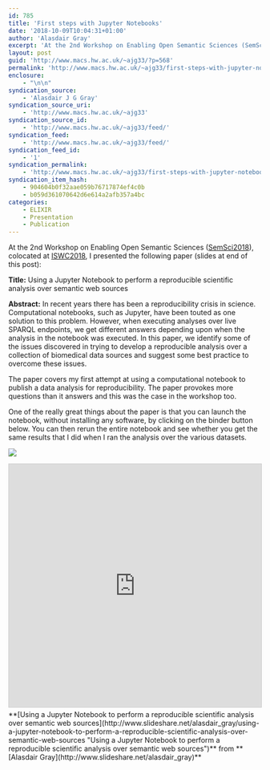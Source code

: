 ```yaml
---
id: 785
title: 'First steps with Jupyter Notebooks'
date: '2018-10-09T10:04:31+01:00'
author: 'Alasdair Gray'
excerpt: 'At the 2nd Workshop on Enabling Open Semantic Sciences (SemSci2018), colocated at ISWC2018, I presented the following paper (slides at end of this post): Title: Using a Jupyter Notebook to perform a reproducible scientific analysis over semantic web sources Abstract: In recent years there has been a reproducibility crisis in science. Computational notebooks, such as [&hellip;]'
layout: post
guid: 'http://www.macs.hw.ac.uk/~ajg33/?p=568'
permalink: 'http://www.macs.hw.ac.uk/~ajg33/first-steps-with-jupyter-notebooks/'
enclosure:
    - "\n\n"
syndication_source:
    - 'Alasdair J G Gray'
syndication_source_uri:
    - 'http://www.macs.hw.ac.uk/~ajg33'
syndication_source_id:
    - 'http://www.macs.hw.ac.uk/~ajg33/feed/'
syndication_feed:
    - 'http://www.macs.hw.ac.uk/~ajg33/feed/'
syndication_feed_id:
    - '1'
syndication_permalink:
    - 'http://www.macs.hw.ac.uk/~ajg33/first-steps-with-jupyter-notebooks/'
syndication_item_hash:
    - 904604b0f32aae059b76717874ef4c0b
    - b059d361070642d6e614a2afb357a4bc
categories:
    - ELIXIR
    - Presentation
    - Publication
---
```


At the 2nd Workshop on Enabling Open Semantic Sciences ([SemSci2018](https://semsci.github.io/SemSci2018/)), colocated at [ISWC2018](http://iswc2018.semanticweb.org/), I presented the following paper (slides at end of this post):

**Title:** Using a Jupyter Notebook to perform a reproducible scientific analysis over semantic web sources

**Abstract:** In recent years there has been a reproducibility crisis in science. Computational notebooks, such as Jupyter, have been touted as one solution to this problem. However, when executing analyses over live SPARQL endpoints, we get different answers depending upon when the analysis in the notebook was executed. In this paper, we identify some of the issues discovered in trying to develop a reproducible analysis over a collection of biomedical data sources and suggest some best practice to overcome these issues.

The paper covers my first attempt at using a computational notebook to publish a data analysis for reproducibility. The paper provokes more questions than it answers and this was the case in the workshop too.

One of the really great things about the paper is that you can launch the notebook, without installing any software, by clicking on the binder button below. You can then rerun the entire notebook and see whether you get the same results that I did when I ran the analysis over the various datasets.

[![](https://mybinder.org/badge.svg)](https://mybinder.org/v2/gh/AlasdairGray/SemSci2018/master?filepath=SemSci2018%20Publication.ipynb)

<iframe allowfullscreen="allowfullscreen" frameborder="0" height="485" marginheight="0" marginwidth="0" scrolling="no" src="http://www.slideshare.net/slideshow/embed_code/key/zu6lEMEcHNv0UR" style="border: 1px solid #CCC; border-width: 1px; margin-bottom: 5px; max-width: 100%;" width="595"> </iframe>

<div style="margin-bottom: 5px;"> **[Using a Jupyter Notebook to perform a reproducible scientific analysis over semantic web sources](http://www.slideshare.net/alasdair_gray/using-a-jupyter-notebook-to-perform-a-reproducible-scientific-analysis-over-semantic-web-sources "Using a Jupyter Notebook to perform a reproducible scientific analysis over semantic web sources")**  from **[Alasdair Gray](http://www.slideshare.net/alasdair_gray)**</div>